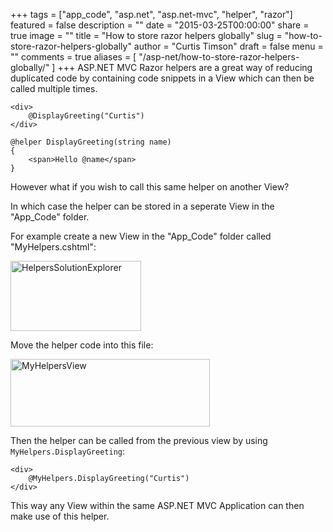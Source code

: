 +++
tags = ["app_code", "asp.net", "asp.net-mvc", "helper", "razor"]
featured = false
description = ""
date = "2015-03-25T00:00:00"
share = true
image = ""
title = "How to store razor helpers globally"
slug = "how-to-store-razor-helpers-globally"
author = "Curtis Timson"
draft = false
menu = ""
comments = true
aliases = [
    "/asp-net/how-to-store-razor-helpers-globally/"
]
+++
ASP.NET MVC Razor helpers are a great way of reducing duplicated code by containing code snippets in a View which can then be called multiple times.

    <div>
        @DisplayGreeting("Curtis")
    </div>

    @helper DisplayGreeting(string name)
    {
        <span>Hello @name</span>
    }

However what if you wish to call this same helper on another View?

In which case the helper can be stored in a seperate View in the "App_Code" folder.

For example create a new View in the "App_Code" folder called "MyHelpers.cshtml":

<img src="../../images/post/HelpersSolutionExplorer.jpg" alt="HelpersSolutionExplorer" width="209" height="112" class="alignnone size-full wp-image-229" />

Move the helper code into this file:

<img src="../../images/post/MyHelpersView.jpg" alt="MyHelpersView" width="319" height="108" class="alignnone size-full wp-image-230" />

Then the helper can be called from the previous view by using `MyHelpers.DisplayGreeting`:

    <div>
        @MyHelpers.DisplayGreeting("Curtis")
    </div>

This way any View within the same ASP.NET MVC Application can then make use of this helper.
